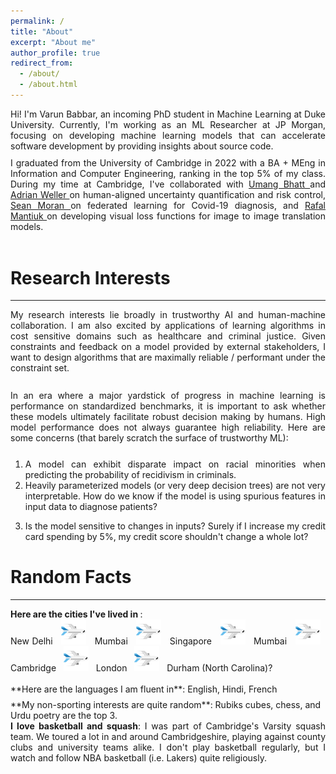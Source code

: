 ```yaml
---
permalink: /
title: "About"
excerpt: "About me"
author_profile: true
redirect_from: 
  - /about/
  - /about.html
---
```

<div style="text-align: justify">
Hi! I'm Varun Babbar, an incoming PhD student in Machine Learning at Duke University. Currently, I'm working as an ML Researcher at JP Morgan, focusing on developing machine learning models that can accelerate software development by providing insights about source code.
<!-- 
Here, I've deployed a weakly supervised learning model for providing code insights to developers and worked on a research project involving parameter-pruning of deep learning models. -->
<!-- Here, I also founded an interpretable ML reading group that focuses on knowledge sharing through talks and paper discussions.  -->

</div>
<div style="line-height:75%;">
    <br>
</div>
<div style="text-align: justify"> 
I graduated from the University of Cambridge in 2022 with a BA + MEng in Information and Computer Engineering, ranking in the top 5% of my class. During my time at Cambridge, I've collaborated with <a href='https://umangsbhatt.github.io/'> Umang Bhatt </a> and <a href='https://mlg.eng.cam.ac.uk/adrian/'> Adrian Weller </a> on human-aligned uncertainty quantification and risk control, <a href='https://sjmoran.github.io/'> Sean Moran </a> on federated learning for Covid-19 diagnosis, and <a href='https://www.cl.cam.ac.uk/~rkm38/'> Rafal Mantiuk </a> on developing visual loss functions for image to image translation models. 
<br>
<br>
</div>

Research Interests
======
------
<div style="text-align: justify"> 

My research interests lie broadly in trustworthy AI and human-machine collaboration. I am also excited by applications of learning algorithms in cost sensitive domains such as healthcare and criminal justice. Given constraints and feedback on a model provided by external stakeholders, I want to design algorithms that are maximally reliable / performant under the constraint set.
</div>
<div style="line-height:90%;">
    <br>
</div>
<div style="text-align: justify"> 
In an era where a major yardstick of progress in machine learning is performance on standardized benchmarks, it is important to ask whether these models ultimately facilitate robust decision making by humans. High model performance does not always guarantee high reliability. Here are some concerns (that barely scratch the surface of trustworthy ML):
</div> 
<div style="line-height:80%;">
    <br>
</div>

1. <div style="text-align: justify"> A model can exhibit disparate impact on racial minorities when predicting the probability of recidivism in criminals. </div>
2. <div style="text-align: justify"> Heavily parameterized models (or very deep decision trees) are not very interpretable. How do we know if the model is using spurious features in input data to diagnose patients? </div>
<!-- To this end, a lot of [research]() is being done on developing explanation methods for vision and language applications that are fair, robust, and have high fidelity.  -->
3. <div style="text-align: justify"> Is the model sensitive to changes in inputs? Surely if I increase my credit card spending by 5%, my credit score shouldn't change a whole lot? </div>

Random Facts
======
------
<div style="text-align: justify"> <b> Here are the cities I've lived in </b>: <br> New Delhi &nbsp; <img src="files/plane.png" width="40" height="40"> &nbsp; Mumbai &nbsp; <img src="files/plane.png" width="40" height="40"> &nbsp; Singapore &nbsp; <img src="files/plane.png" width="40" height="40"> &nbsp; Mumbai &nbsp; <img src="files/plane.png" width="40" height="40"> &nbsp; Cambridge &nbsp; <img src="files/plane.png" width="40" height="40"> &nbsp; London &nbsp; <img src="files/plane.png" width="40" height="40"> &nbsp; Durham (North Carolina)? </div>
<br>
**Here are the languages I am fluent in**: English, Hindi, French
<div style="line-height:60%;">
    <br>
</div>
**My non-sporting interests are quite random**: Rubiks cubes, chess, and Urdu poetry are the top 3.
<br>
<div style="text-align: justify"> <b> I love basketball and squash</b>: I was part of Cambridge's Varsity squash team. We toured a lot in and around Cambridgeshire, playing against county clubs and university teams alike. I don't play basketball regularly, but I watch and follow NBA basketball (i.e. Lakers) quite religiously. </div>


<!-- Create content & metadata
------
For site content, there is one markdown file for each type of content, which are stored in directories like _publications, _talks, _posts, _teaching, or _pages. For example, each talk is a markdown file in the [_talks directory](https://github.com/academicpages/academicpages.github.io/tree/master/_talks). At the top of each markdown file is structured data in YAML about the talk, which the theme will parse to do lots of cool stuff. The same structured data about a talk is used to generate the list of talks on the [Talks page](https://academicpages.github.io/talks), each [individual page](https://academicpages.github.io/talks/2012-03-01-talk-1) for specific talks, the talks section for the [CV page](https://academicpages.github.io/cv), and the [map of places you've given a talk](https://academicpages.github.io/talkmap.html) (if you run this [python file](https://github.com/academicpages/academicpages.github.io/blob/master/talkmap.py) or [Jupyter notebook](https://github.com/academicpages/academicpages.github.io/blob/master/talkmap.ipynb), which creates the HTML for the map based on the contents of the _talks directory).

<!-- **Markdown generator**

I have also created [a set of Jupyter notebooks](https://github.com/academicpages/academicpages.github.io/tree/master/markdown_generator
) that converts a CSV containing structured data about talks or presentations into individual markdown files that will be properly formatted for the academicpages template. The sample CSVs in that directory are the ones I used to create my own personal website at stuartgeiger.com. My usual workflow is that I keep a spreadsheet of my publications and talks, then run the code in these notebooks to generate the markdown files, then commit and push them to the GitHub repository.

How to edit your site's GitHub repository
------
Many people use a git client to create files on their local computer and then push them to GitHub's servers. If you are not familiar with git, you can directly edit these configuration and markdown files directly in the github.com interface. Navigate to a file (like [this one](https://github.com/academicpages/academicpages.github.io/blob/master/_talks/2012-03-01-talk-1.md) and click the pencil icon in the top right of the content preview (to the right of the "Raw | Blame | History" buttons). You can delete a file by clicking the trashcan icon to the right of the pencil icon. You can also create new files or upload files by navigating to a directory and clicking the "Create new file" or "Upload files" buttons. 

Example: editing a markdown file for a talk
![Editing a markdown file for a talk](/images/editing-talk.png)

For more info
------
More info about configuring academicpages can be found in [the guide](https://academicpages.github.io/markdown/). The [guides for the Minimal Mistakes theme](https://mmistakes.github.io/minimal-mistakes/docs/configuration/) (which this theme was forked from) might also be helpful. -->

